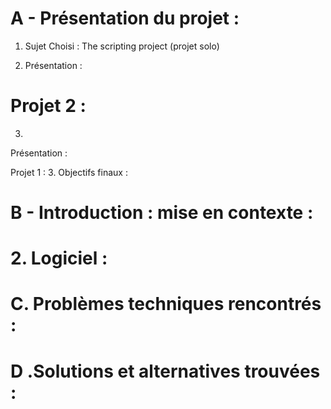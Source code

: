 # A - Présentation du projet :
1. Sujet Choisi : The scripting project (projet solo)


2. Présentation :

# Projet 2 : 
3. 
Présentation :

Projet 1 : 
3. Objectifs finaux :

  

# B - Introduction : mise en contexte :


# 2. Logiciel :


# 



# C. Problèmes techniques rencontrés :


# D .Solutions et alternatives trouvées :

